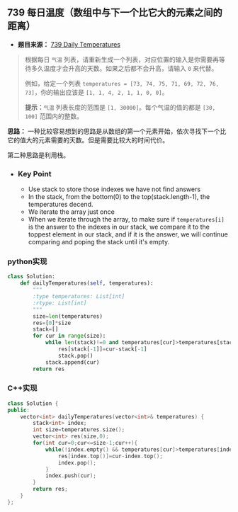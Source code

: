## 739 每日温度（数组中与下一个比它大的元素之间的距离）

* **题目来源：** [739 Daily Temperatures](https://leetcode-cn.com/problems/daily-temperatures/submissions/)

> 根据每日 `气温` 列表，请重新生成一个列表，对应位置的输入是你需要再等待多久温度才会升高的天数。如果之后都不会升高，请输入 `0` 来代替。
>
> 例如，给定一个列表 `temperatures = [73, 74, 75, 71, 69, 72, 76, 73]`，你的输出应该是 `[1, 1, 4, 2, 1, 1, 0, 0]`。
>
> **提示：**`气温` 列表长度的范围是 `[1, 30000]`。每个气温的值的都是 `[30, 100]` 范围内的整数。

**思路：** 一种比较容易想到的思路是从数组的第一个元素开始，依次寻找下一个比它的值大的元素需要的天数。但是需要比较大的时间代价。

第二种思路是利用栈。

* ### Key Point

  - Use stack to store those indexes we have not find answers
  - In the stack, from the bottom(0) to the top(stack.length-1), the temperatures decend.
  - We iterate the array just once
  - When we iterate through the array, to make sure if `temperatures[i]` is the answer to the indexes in our stack, we compare it to the toppest element in our stack, and if it is the answer, we will continue comparing and poping the stack until it's empty.

### python实现

```python
class Solution:
    def dailyTemperatures(self, temperatures):
        """
        :type temperatures: List[int]
        :rtype: List[int]
        """
        size=len(temperatures)
        res=[0]*size
        stack=[]
        for cur in range(size):
            while len(stack)!=0 and temperatures[cur]>temperatures[stack[-1]]:
                res[stack[-1]]=cur-stack[-1]
                stack.pop()
            stack.append(cur)
        return res
```

### C++实现

```C++
class Solution {
public:
    vector<int> dailyTemperatures(vector<int>& temperatures) {
        stack<int> index;
        int size=temperatures.size();
        vector<int> res(size,0);
        for(int cur=0;cur<=size-1;cur++){
            while(!index.empty() && temperatures[cur]>temperatures[index.top()]){
                res[index.top()]=cur-index.top();
                index.pop();
            }
            index.push(cur);
        }
        return res;
    }
};
```

